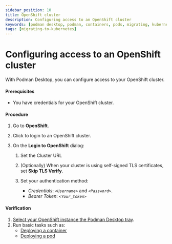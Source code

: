 ```yaml
---
sidebar_position: 10
title: OpenShift cluster
description: Configuring access to an OpenShift cluster
keywords: [podman desktop, podman, containers, pods, migrating, kubernetes]
tags: [migrating-to-kubernetes]
---
```


# Configuring access to an OpenShift cluster

With Podman Desktop, you can configure access to your OpenShift cluster.

#### Prerequisites

- You have credentials for your OpenShift cluster.

#### Procedure

1. Go to **OpenShift**.
1. Click **<icon icon="fa-solid fa-sign-in" size="lg" />** to login to an OpenShift cluster.
1. On the **Login to OpenShift** dialog:

   1. Set the Cluster URL
   1. (Optionally) When your cluster is using self-signed TLS certificates, set **Skip TLS Verify**.
   1. Set your authentication method:

      - _Credentials_: _`<Username>`_ and _`<Password>`_.
      - _Bearer Token_: _`<Your_token>`_

#### Verification

1. [Select your OpenShift instance the Podman Desktop tray](../viewing-and-selecting-current-kubernete-context).
1. Run basic tasks such as:
   - [Deploying a container](../deploying-a-container-to-kubernetes)
   - [Deploying a pod](../deploying-a-pod-to-kubernetes)
